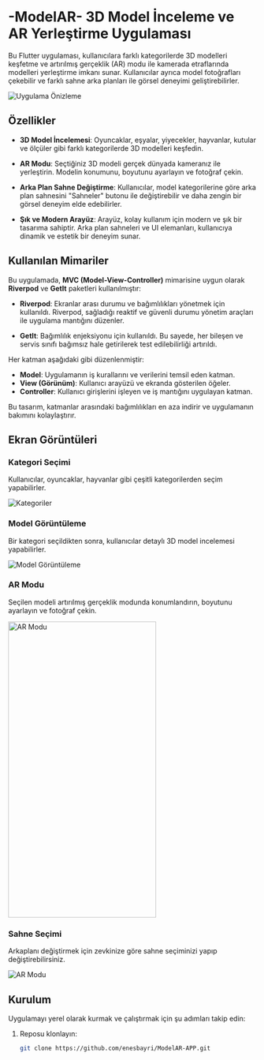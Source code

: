 # -ModelAR- 3D Model İnceleme ve AR Yerleştirme Uygulaması 

Bu Flutter uygulaması, kullanıcılara farklı kategorilerde 3D modelleri keşfetme ve artırılmış gerçeklik (AR) modu ile kamerada etraflarında modelleri yerleştirme imkanı sunar. Kullanıcılar ayrıca model fotoğrafları çekebilir ve farklı sahne arka planları ile görsel deneyimi geliştirebilirler.

![Uygulama Önizleme](assets/appicon/icon.png/)

## Özellikler

- **3D Model İncelemesi**: Oyuncaklar, eşyalar, yiyecekler, hayvanlar, kutular ve ölçüler gibi farklı kategorilerde 3D modelleri keşfedin.
  
- **AR Modu**: Seçtiğiniz 3D modeli gerçek dünyada kameranız ile yerleştirin. Modelin konumunu, boyutunu ayarlayın ve fotoğraf çekin.

- **Arka Plan Sahne Değiştirme**: Kullanıcılar, model kategorilerine göre arka plan sahnesini "Sahneler" butonu ile değiştirebilir ve daha zengin bir görsel deneyim elde edebilirler.

- **Şık ve Modern Arayüz**: Arayüz, kolay kullanım için modern ve şık bir tasarıma sahiptir. Arka plan sahneleri ve UI elemanları, kullanıcıya dinamik ve estetik bir deneyim sunar.

## Kullanılan Mimariler

Bu uygulamada, **MVC (Model-View-Controller)** mimarisine uygun olarak **Riverpod** ve **GetIt** paketleri kullanılmıştır:

- **Riverpod**: Ekranlar arası durumu ve bağımlılıkları yönetmek için kullanıldı. Riverpod, sağladığı reaktif ve güvenli durumu yönetim araçları ile uygulama mantığını düzenler.
  
- **GetIt**: Bağımlılık enjeksiyonu için kullanıldı. Bu sayede, her bileşen ve servis sınıfı bağımsız hale getirilerek test edilebilirliği artırıldı. 

Her katman aşağıdaki gibi düzenlenmiştir:

- **Model**: Uygulamanın iş kurallarını ve verilerini temsil eden katman.
- **View (Görünüm)**: Kullanıcı arayüzü ve ekranda gösterilen öğeler.
- **Controller**: Kullanıcı girişlerini işleyen ve iş mantığını uygulayan katman.

Bu tasarım, katmanlar arasındaki bağımlılıkları en aza indirir ve uygulamanın bakımını kolaylaştırır.

## Ekran Görüntüleri

### Kategori Seçimi
Kullanıcılar, oyuncaklar, hayvanlar gibi çeşitli kategorilerden seçim yapabilirler.

![Kategoriler](assets/ui/1.png)

### Model Görüntüleme
Bir kategori seçildikten sonra, kullanıcılar detaylı 3D model incelemesi yapabilirler.

![Model Görüntüleme](assets/ui/2.png)

### AR Modu
Seçilen modeli artırılmış gerçeklik modunda konumlandırın, boyutunu ayarlayın ve fotoğraf çekin.

<img src="assets/ui/4.jpeg" alt="AR Modu" width="300" height="600">

### Sahne Seçimi
Arkaplanı değiştirmek için zevkinize göre sahne seçiminizi yapıp değiştirebilirsiniz.

![AR Modu](assets/ui/3.png)

## Kurulum

Uygulamayı yerel olarak kurmak ve çalıştırmak için şu adımları takip edin:

1. Reposu klonlayın:
   ```bash
   git clone https://github.com/enesbayri/ModelAR-APP.git